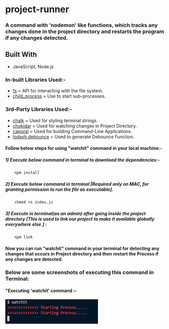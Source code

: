 # project-runner
###  A command with 'nodemon' like functions, which tracks any changes done in the project directory and restarts the program if any changes detected.

## Built With
  *   JavaScript, Node.js
  
###  In-built Libraries Used:-
* [fs](https://nodejs.org/api/fs.html)  =  API for interacting with the file system.
* [child_process](https://nodejs.org/api/child_process.html)  =  Use to start sub-processes.

###  3rd-Party Libraries Used:-
* [chalk](https://www.npmjs.com/package/chalk)  =  Used for styling terminal strings.
* [chokidar](https://www.npmjs.com/package/chokidar)  =  Used for watching changes in Project Directory.
* [caporal](https://www.npmjs.com/package/caporal)  =  Used for building Command-Line Applications.
* [lodash.debounce](https://www.npmjs.com/package/lodash.debounce)  =  Used to generate Debounce Function.

#### Follow below steps for using "watchit" command in your local machine:-
 
##### 1) Execute below command in terminal to download the dependencies:-
        npm install
##### 2) Execute below command in terminal [Required only on MAC, for granting permission to run the file as executable].
        chmod +x index.js
##### 3) Execute in terminal(as an admin) after going inside the project directory [This is used to link our project to make it available         globally everywhere else.] :
        npm link
    
#### Now you can run "watchit" command in your terminal for detecting any changes that occurs in Project directory and then restart the Process if any changes are detected.

### Below are some screenshots of executing this command in Terminal:
#### "Executing 'watchit' command :-
![Demo Images](/screenshots/demo1.PNG?raw=true)

